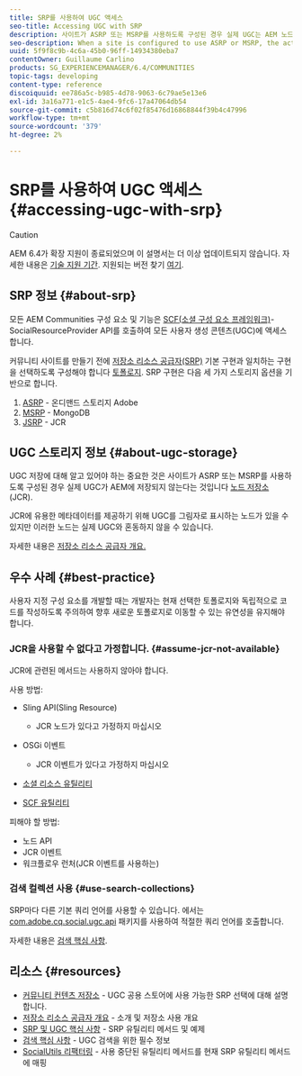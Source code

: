 ```yaml
---
title: SRP를 사용하여 UGC 액세스
seo-title: Accessing UGC with SRP
description: 사이트가 ASRP 또는 MSRP를 사용하도록 구성된 경우 실제 UGC는 AEM 노드 저장소(JCR)에 저장되지 않습니다
seo-description: When a site is configured to use ASRP or MSRP, the actual UGC is not be stored in AEM's node store (JCR)
uuid: 5f9f8c9b-4c6a-45b0-96ff-14934380eba7
contentOwner: Guillaume Carlino
products: SG_EXPERIENCEMANAGER/6.4/COMMUNITIES
topic-tags: developing
content-type: reference
discoiquuid: ee786a5c-b985-4d78-9063-6c79ae5e13e6
exl-id: 3a16a771-e1c5-4ae4-9fc6-17a47064db54
source-git-commit: c5b816d74c6f02f85476d16868844f39b4c47996
workflow-type: tm+mt
source-wordcount: '379'
ht-degree: 2%

---
```


# SRP를 사용하여 UGC 액세스 {#accessing-ugc-with-srp}

>[!CAUTION]
>
>AEM 6.4가 확장 지원이 종료되었으며 이 설명서는 더 이상 업데이트되지 않습니다. 자세한 내용은 [기술 지원 기간](https://helpx.adobe.com/kr/support/programs/eol-matrix.html). 지원되는 버전 찾기 [여기](https://experienceleague.adobe.com/docs/).

## SRP 정보 {#about-srp}

모든 AEM Communities 구성 요소 및 기능은 [SCF(소셜 구성 요소 프레임워크)](scf.md)- SocialResourceProvider API를 호출하여 모든 사용자 생성 콘텐츠(UGC)에 액세스합니다.

커뮤니티 사이트를 만들기 전에 [저장소 리소스 공급자(SRP)](working-with-srp.md) 기본 구현과 일치하는 구현을 선택하도록 구성해야 합니다 [토폴로지](topologies.md). SRP 구현은 다음 세 가지 스토리지 옵션을 기반으로 합니다.

1. [ASRP](asrp.md) - 온디맨드 스토리지 Adobe
2. [MSRP](msrp.md) - MongoDB
3. [JSRP](jsrp.md) - JCR

## UGC 스토리지 정보 {#about-ugc-storage}

UGC 저장에 대해 알고 있어야 하는 중요한 것은 사이트가 ASRP 또는 MSRP를 사용하도록 구성된 경우 실제 UGC가 AEM에 저장되지 않는다는 것입니다 [노드 저장소](../../help/sites-deploying/data-store-config.md) (JCR).

JCR에 유용한 메타데이터를 제공하기 위해 UGC를 그림자로 표시하는 노드가 있을 수 있지만 이러한 노드는 실제 UGC와 혼동하지 않을 수 있습니다.

자세한 내용은 [저장소 리소스 공급자 개요.](srp.md)

## 우수 사례 {#best-practice}

사용자 지정 구성 요소를 개발할 때는 개발자는 현재 선택한 토폴로지와 독립적으로 코드를 작성하도록 주의하여 향후 새로운 토폴로지로 이동할 수 있는 유연성을 유지해야 합니다.

### JCR을 사용할 수 없다고 가정합니다. {#assume-jcr-not-available}

JCR에 관련된 메서드는 사용하지 않아야 합니다.

사용 방법:

* Sling API(Sling Resource)
   * JCR 노드가 있다고 가정하지 마십시오

* OSGi 이벤트
   * JCR 이벤트가 있다고 가정하지 마십시오

* [소셜 리소스 유틸리티](socialutils.md#socialresourceutilities-package)
* [SCF 유틸리티](socialutils.md#scfutilities-package)

피해야 할 방법:

* 노드 API
* JCR 이벤트
* 워크플로우 런처(JCR 이벤트를 사용하는)

### 검색 컬렉션 사용 {#use-search-collections}

SRP마다 다른 기본 쿼리 언어를 사용할 수 있습니다. 에서는 [com.adobe.cq.social.ugc.api](https://helpx.adobe.com/experience-manager/6-4/sites/developing/using/reference-materials/javadoc/com/adobe/cq/social/ugc/api/package-summary.html) 패키지를 사용하여 적절한 쿼리 언어를 호출합니다.

자세한 내용은 [검색 핵심 사항](search-implementation.md).

## 리소스 {#resources}

* [커뮤니티 컨텐츠 저장소](working-with-srp.md) - UGC 공용 스토어에 사용 가능한 SRP 선택에 대해 설명합니다.
* [저장소 리소스 공급자 개요](srp.md) - 소개 및 저장소 사용 개요
* [SRP 및 UGC 핵심 사항](srp-and-ugc.md) - SRP 유틸리티 메서드 및 예제
* [검색 핵심 사항](search-implementation.md) - UGC 검색을 위한 필수 정보
* [SocialUtils 리팩터링](socialutils.md) - 사용 중단된 유틸리티 메서드를 현재 SRP 유틸리티 메서드에 매핑
